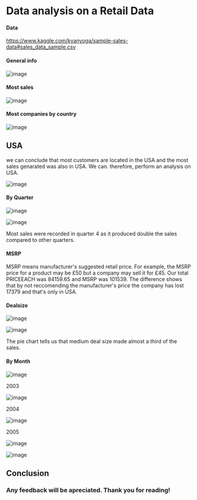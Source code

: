 # Data analysis on a Retail Data


#### Data

https://www.kaggle.com/kyanyoga/sample-sales-data#sales_data_sample.csv


#### General info


![image](https://user-images.githubusercontent.com/64741840/81582311-cd375b00-93a7-11ea-9f1a-941327289b89.png)




#### Most sales


![image](https://user-images.githubusercontent.com/64741840/81580361-41243400-93a5-11ea-8e7a-bbaa6971d9f9.png)


#### Most companies by country 


![image](https://user-images.githubusercontent.com/64741840/81580413-50a37d00-93a5-11ea-8917-1b63f7975745.png)

## USA 
we can conclude that most customers are located in the USA and the most sales genarated was also in USA. We can. therefore, perform an analysis on USA.



![image](https://user-images.githubusercontent.com/64741840/81582486-066fcb00-93a8-11ea-8370-0986d95afe2f.png)


#### By Quarter

![image](https://user-images.githubusercontent.com/64741840/81582866-72eaca00-93a8-11ea-8413-f7f324faa790.png)



![image](https://user-images.githubusercontent.com/64741840/81580477-6749d400-93a5-11ea-946d-7b1737e40e41.png)

Most sales were recorded in quarter 4 as it produced double the sales compared to other quarters.

#### MSRP

MSRP means manufacturer's suggested retail price. For example, the MSRP price for a product may be £50 but a company may sell it for £45. Our total PRICEEACH was 84159.65 and MSRP was 101539. The difference shows that by not reccomending the manufacturer's price the company has lost 17379 and that's only in USA.

#### Dealsize


![image](https://user-images.githubusercontent.com/64741840/81581180-4df55780-93a6-11ea-80be-e6dff6434b75.png)

![image](https://user-images.githubusercontent.com/64741840/81580581-86486600-93a5-11ea-867e-bf9f96894d37.png)

The pie chart tells us that medium deal size made almost a third of the sales.



#### By Month


![image](https://user-images.githubusercontent.com/64741840/81580528-7892e080-93a5-11ea-9079-6c865dbb3065.png)

2003

![image](https://user-images.githubusercontent.com/64741840/81987648-f408c200-9631-11ea-9213-789edf18386c.png)

2004

![image](https://user-images.githubusercontent.com/64741840/81987690-0f73cd00-9632-11ea-8eb2-2fb145227d14.png)


2005

![image](https://user-images.githubusercontent.com/64741840/81987708-1a2e6200-9632-11ea-9da8-db59f84c31bb.png)

![image](https://user-images.githubusercontent.com/64741840/81987763-3a5e2100-9632-11ea-860d-e94e39583bea.png)


## Conclusion 




### Any feedback will be apreciated. Thank you for reading! 

